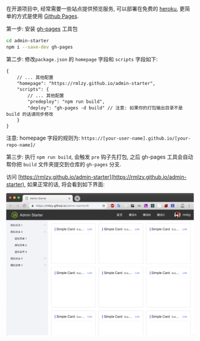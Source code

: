 在开源项目中, 经常需要一些站点提供预览服务, 可以部署在免费的 [heroku](https://www.heroku.com), 更简单的方式是使用 [Github Pages](https://pages.github.com/).

第一步: 安装 [gh-pages](https://github.com/tschaub/gh-pages) 工具包

```sh
cd admin-starter
npm i --save-dev gh-pages
```

第二步: 修改`package.json` 的 `homepage` 字段和 `scripts` 字段如下:

```text
{
    // ... 其他配置
    "homepage": "https://rmlzy.github.io/admin-starter",
    "scripts": {
        // ... 其他配置
        "predeploy": "npm run build",
        "deploy": "gh-pages -d build" // 注意: 如果你的打包输出目录不是 build 的话请同步修改
    }
}
```

注意: homepage 字段的规则为: `https://[your-user-name].github.io/[your-repo-name]/`

第三步: 执行 `npm run build`, 会触发 `pre` 钩子先打包, 之后 gh-pages 工具会自动帮你把 `build` 文件夹提交到仓库的 `gh-pages` 分支.

访问 [https://rmlzy.github.io/admin-starter](https://rmlzy.github.io/admin-starter), 如果正常的话, 将会看到如下界面:

![](resources/4323FE5A386C8FAE20A46F8250FEA7B6.jpg)




